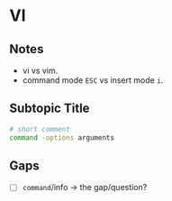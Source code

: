 # VI

## Notes
- vi vs vim.
- command mode `ESC` vs insert mode `i`.

## Subtopic Title

```bash
# short comment
command -options arguments
```

## Gaps
- [ ] `command`/info → the gap/question?